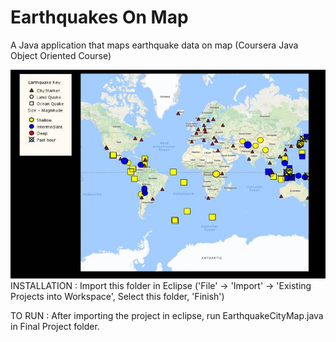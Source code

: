 # Earthquakes On Map
A Java application that maps earthquake data on map (Coursera Java Object Oriented Course)

<img src="https://github.com/shubham0677/Earthquakes-On-Map/blob/master/Images/EarthquakeCityMap.jpg" alt="Project screenshot"/>
INSTALLATION :
Import this folder in Eclipse ('File' -> 'Import' -> 'Existing Projects into
Workspace', Select this folder, 'Finish')

TO RUN : 
After importing the project in eclipse, run EarthquakeCityMap.java in Final Project folder.


